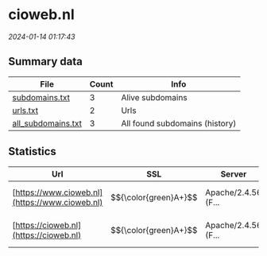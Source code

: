 # cioweb.nl
*2024-01-14 01:17:43*
## Summary data
| File       | Count | Info |
|------------|-------|------|
|[subdomains.txt](/data/cioweb.nl/subdomains.txt)|3|Alive subdomains|
|[urls.txt](/data/cioweb.nl/urls.txt)|2|Urls|
|[all_subdomains.txt](/data/cioweb.nl/all_subdomains.txt)|3|All found subdomains (history)|
## Statistics
| Url | SSL | Server | Cookie | HSTS | CSP | XFO | XXP | RP | Tech |Title |
|------------|-------|------|------|------|------|------|------|------|------|------|
|[https://www.cioweb.nl](https://www.cioweb.nl)| $${\color{green}A+}$$ |Apache/2.4.56 (F...| |:white_check_mark: | | | |:white_check_mark: |Apache HTTP Serv...|Welkom op CIO we...|
|[https://cioweb.nl](https://cioweb.nl)| $${\color{green}A+}$$ |Apache/2.4.56 (F...| |:white_check_mark: | | | |:white_check_mark: |Apache HTTP Serv...|301 Moved Perman...|